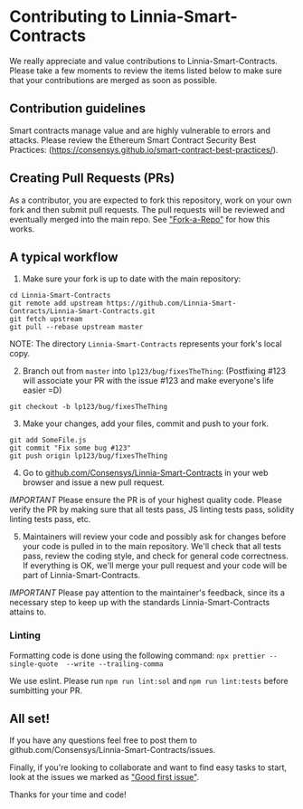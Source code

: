 Contributing to Linnia-Smart-Contracts
=======

We really appreciate and value contributions to Linnia-Smart-Contracts. Please take a few moments to review the items listed below to make sure that your contributions are merged as soon as possible. 

## Contribution guidelines

Smart contracts manage value and are highly vulnerable to errors and attacks. Please review the Ethereum Smart Contract Security Best Practices:
(https://consensys.github.io/smart-contract-best-practices/).

## Creating Pull Requests (PRs)

As a contributor, you are expected to fork this repository, work on your own fork and then submit pull requests. The pull requests will be reviewed and eventually merged into the main repo. See ["Fork-a-Repo"](https://help.github.com/articles/fork-a-repo/) for how this works.

## A typical workflow

1) Make sure your fork is up to date with the main repository:

```
cd Linnia-Smart-Contracts
git remote add upstream https://github.com/Linnia-Smart-Contracts/Linnia-Smart-Contracts.git
git fetch upstream
git pull --rebase upstream master
```
NOTE: The directory `Linnia-Smart-Contracts` represents your fork's local copy.

2) Branch out from `master` into `lp123/bug/fixesTheThing`:
(Postfixing #123 will associate your PR with the issue #123 and make everyone's life easier =D)
```
git checkout -b lp123/bug/fixesTheThing
```

3) Make your changes, add your files, commit and push to your fork.

```
git add SomeFile.js
git commit "Fix some bug #123"
git push origin lp123/bug/fixesTheThing
```

4) Go to [github.com/Consensys/Linnia-Smart-Contracts](https://github.com/Consensys/Linnia-Smart-Contracts) in your web browser and issue a new pull request.

*IMPORTANT* Please ensure the PR is of your highest quality code. Please verify the PR by making sure that all tests pass, JS linting tests pass, solidity linting tests pass, etc.

5) Maintainers will review your code and possibly ask for changes before your code is pulled in to the main repository. We'll check that all tests pass, review the coding style, and check for general code correctness. If everything is OK, we'll merge your pull request and your code will be part of Linnia-Smart-Contracts.

*IMPORTANT* Please pay attention to the maintainer's feedback, since its a necessary step to keep up with the standards Linnia-Smart-Contracts attains to.

### Linting

Formatting code is done using the following command:
`npx prettier --single-quote  --write --trailing-comma`

We use eslint.  Please run `npm run lint:sol` and `npm run lint:tests` before sumbitting your PR.

## All set!

If you have any questions feel free to post them to github.com/Consensys/Linnia-Smart-Contracts/issues.

Finally, if you're looking to collaborate and want to find easy tasks to start, look at the issues we marked as ["Good first issue"](https://github.com/Consensys/Linnia-Smart-Contracts/labels/good%20first%20issue).

Thanks for your time and code!
